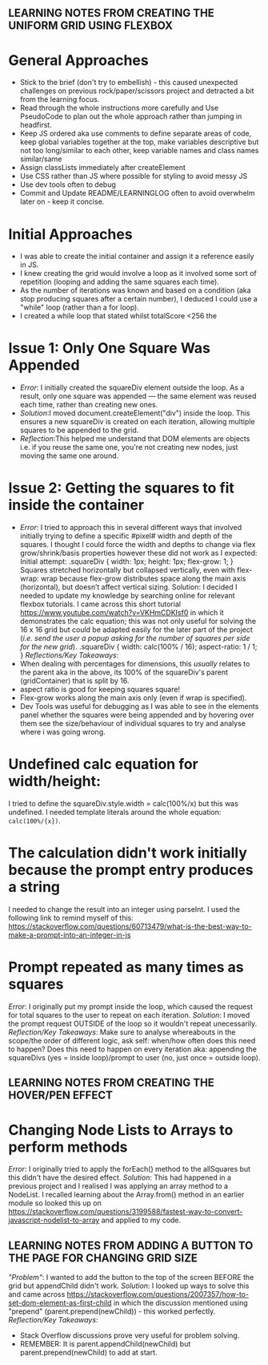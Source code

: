 ## LEARNING NOTES FROM CREATING THE UNIFORM GRID USING FLEXBOX ##

# General Approaches #
- Stick to the brief (don't try to embellish) - this caused unexpected challenges on previous rock/paper/scissors project and detracted a bit from the learning focus. 
- Read through the whole instructions more carefully and Use PseudoCode to plan out the whole approach rather than jumping in headfirst. 
- Keep JS ordered aka use comments to define separate areas of code, keep global variables together at the top, make variables descriptive but not too long/similar to each other, keep variable names and class names similar/same
- Assign classLists immediately after createElement
- Use CSS rather than JS where possible for styling to avoid messy JS
- Use dev tools often to debug
- Commit and Update README/LEARNINGLOG often to avoid overwhelm later on - keep it concise. 

# Initial Approaches #
- I was able to create the initial container and assign it a reference easily in JS.
- I knew creating the grid would involve a loop as it involved some sort of repetition (looping and adding the same squares each time).
- As the number of iterations was known and based on a condition (aka stop producing squares after a certain number), I deduced I could use a "while" loop (rather than a for loop). 
- I created a while loop that stated whilst totalScore <256 the 

# Issue 1: Only One Square Was Appended #
- *Error*: I initially created the squareDiv element outside the loop. As a result, only one square was appended — the same element was reused each time, rather than creating new ones.
- *Solution*:I moved document.createElement("div") inside the loop. This ensures a new squareDiv is created on each iteration, allowing multiple squares to be appended to the grid.
- *Reflection*:This helped me understand that DOM elements are objects i.e. if you reuse the same one, you're not creating new nodes, just moving the same one around.


# Issue 2: Getting the squares to fit inside the container #
- *Error*: I tried to approach this in several different ways that involved initially trying to define a specific #pixel# width and depth of the squares. I thought I could force the width and depths to change via flex grow/shrink/basis properties however these did not work as I expected: 
Initial attempt:
.squareDiv {
  width: 1px;
  height: 1px;
  flex-grow: 1;
}
Squares stretched horizontally but collapsed vertically, even with flex-wrap: wrap because flex-grow distributes space along the main axis (horizontal), but doesn’t affect vertical sizing.
Solution: I decided I needed to update my knowledge by searching online for relevant flexbox tutorials. I came across this short tutorial https://www.youtube.com/watch?v=VKHmCDKIsf0 in which it demonstrates the calc equation; this was not only useful for solving the 16 x 16 grid but could be adapted easily for the later part of the project (*i.e. send the user a popup asking for the number of squares per side for the new grid*).
.squareDiv {
  width: calc(100% / 16);
  aspect-ratio: 1 / 1;
}
*Reflections/Key Takeaways*:
- When dealing with percentages for dimensions, this *usually* relates to the parent aka in the above, its 100% of the squareDiv's parent (gridContainer) that is split by 16. 
- aspect ratio is good for keeping squares square!
- Flex-grow works along the main axis only (even if wrap is specified).
- Dev Tools was useful for debugging as I was able to see in the elements panel whether the squares were being appended and by hovering over them see the size/behaviour of individual squares to try and analyse where i was going wrong. 

# Undefined calc equation for width/height: #
I tried to define the squareDiv.style.width = calc(100%/x) but this was undefined. 
I needed template literals around the whole equation: `calc(100%/{x})`.

# The calculation didn't work initially because the prompt entry produces a string #
I needed to change the result into an integer using parseInt. 
I used the following link to remind myself of this: https://stackoverflow.com/questions/60713479/what-is-the-best-way-to-make-a-prompt-into-an-integer-in-js

# Prompt repeated as many times as squares #
*Error*: I originally put my prompt inside the loop, which caused the request for total squares to the user to repeat on each iteration. 
*Solution*: I moved the prompt request OUTSIDE of the loop so it wouldn't repeat unecessarily. 
*Reflection/Key Takeaways*: Make sure to analyse whereabouts in the scope/the order of different logic, ask self: when/how often does this need to happen? Does this need to happen on every iteration aka: appending the squareDivs (yes = inside loop)/prompt to user (no, just once = outside loop).

## LEARNING NOTES FROM CREATING THE HOVER/PEN EFFECT ##

# Changing Node Lists to Arrays to perform methods #
*Error*: I originally tried to apply the forEach() method to the allSquares  but this didn't have the desired effect. 
*Solution*: This had happened in a previous project and I realised I was applying an array method to a NodeList. I recalled learning about the Array.from() method in an earlier module so looked this up on https://stackoverflow.com/questions/3199588/fastest-way-to-convert-javascript-nodelist-to-array and applied to my code. 

## LEARNING NOTES FROM ADDING A BUTTON TO THE PAGE FOR CHANGING GRID SIZE ##
*"Problem"*: I wanted to add the button to the top of the screen BEFORE the grid but appendChild didn't work. 
*Solution*: I looked up ways to solve this and came across https://stackoverflow.com/questions/2007357/how-to-set-dom-element-as-first-child in which the discussion mentioned using "prepend" (parent.prepend(newChild)) - this worked perfectly. 
*Reflection/Key Takeaways*:
- Stack Overflow discussions prove very useful for problem solving. 
- REMEMBER: It is parent.appendChild(newChild) but parent.prepend(newChild) to add at start. 

